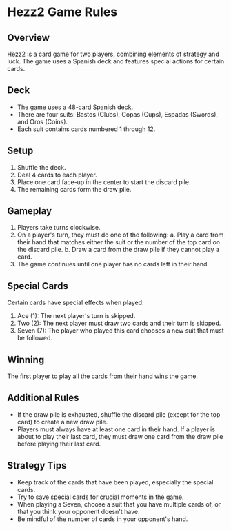 # Hezz2 Game Rules

## Overview
Hezz2 is a card game for two players, combining elements of strategy and luck. The game uses a Spanish deck and features special actions for certain cards.

## Deck
- The game uses a 48-card Spanish deck.
- There are four suits: Bastos (Clubs), Copas (Cups), Espadas (Swords), and Oros (Coins).
- Each suit contains cards numbered 1 through 12.

## Setup
1. Shuffle the deck.
2. Deal 4 cards to each player.
3. Place one card face-up in the center to start the discard pile.
4. The remaining cards form the draw pile.

## Gameplay
1. Players take turns clockwise.
2. On a player's turn, they must do one of the following:
   a. Play a card from their hand that matches either the suit or the number of the top card on the discard pile.
   b. Draw a card from the draw pile if they cannot play a card.
3. The game continues until one player has no cards left in their hand.

## Special Cards
Certain cards have special effects when played:

1. Ace (1): The next player's turn is skipped.
2. Two (2): The next player must draw two cards and their turn is skipped.
3. Seven (7): The player who played this card chooses a new suit that must be followed.

## Winning
The first player to play all the cards from their hand wins the game.

## Additional Rules
- If the draw pile is exhausted, shuffle the discard pile (except for the top card) to create a new draw pile.
- Players must always have at least one card in their hand. If a player is about to play their last card, they must draw one card from the draw pile before playing their last card.

## Strategy Tips
- Keep track of the cards that have been played, especially the special cards.
- Try to save special cards for crucial moments in the game.
- When playing a Seven, choose a suit that you have multiple cards of, or that you think your opponent doesn't have.
- Be mindful of the number of cards in your opponent's hand.